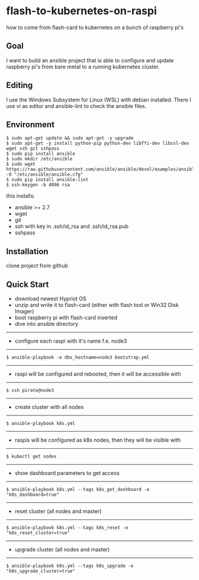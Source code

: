 # flash-to-kubernetes-on-raspi
how to come from flash-card to kubernetes on a bunch of raspberry pi's

## Goal
I want to build an ansible project that is able to configure and update raspberry pi's from bare metal to a running kubernetes cluster.

## Editing
I use the Windows Subsystem for Linux (WSL) with debian installed. There I use vi as editor and ansible-lint to check the ansible files.

## Environment
    $ sudo apt-get update && sudo apt-get -y upgrade
    $ sudo apt-get -y install python-pip python-dev libffi-dev libssl-dev wget ssh git sshpass
    $ sudo pip install ansible
    $ sudo mkdir /etc/ansible
    $ sudo wget https://raw.githubusercontent.com/ansible/ansible/devel/examples/ansible.cfg -O "/etc/ansible/ansible.cfg"
    $ sudo pip install ansible-lint
    $ ssh-keygen -b 4096 rsa
this installs:
- ansible >= 2.7
- wget
- git
- ssh with key in .ssh/id_rsa and .ssh/id_rsa.pub
- sshpass

## Installation
clone project from github

## Quick Start
- download newest Hypriot OS
- unzip and write it to flash-card (either with flash tool or Win32 Disk Imager)
- boot raspberry pi with flash-card inserted
- dive into ansible directory
---
- configure each raspi with it's name f.e. node3
---
    $ ansible-playbook -e dbs_hostname=node3 bootstrap.yml
---
- raspi will be configured and rebooted, then it will be accessible with
---
    $ ssh pirate@node3
---
- create cluster with all nodes
---
    $ ansible-playbook k8s.yml
---
- raspis will be configured as k8s nodes, then they will be visible with
---
    $ kubectl get nodes
---
- show dashboard parameters to get access
---
    $ ansible-playbook k8s.yml --tags k8s_get_dashboard -e "k8s_dashboard=true"
---
- reset cluster (all nodes and master) 
---
    $ ansible-playbook k8s.yml --tags k8s_reset -e "k8s_reset_cluster=true"
---
- upgrade cluster (all nodes and master) 
---
    $ ansible-playbook k8s.yml --tags k8s_upgrade -e "k8s_upgrade_cluster=true"
